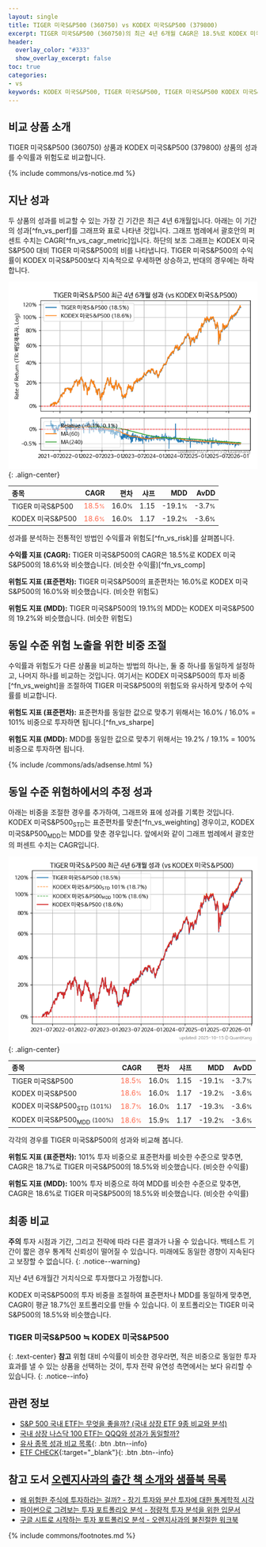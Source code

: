 ```yaml
---
layout: single
title: TIGER 미국S&P500 (360750) vs KODEX 미국S&P500 (379800)
excerpt: TIGER 미국S&P500 (360750)의 최근 4년 6개월 CAGR은 18.5%로 KODEX 미국S&P500 (379800)의 18.6%와 비슷했습니다.
header:
  overlay_color: "#333"
  show_overlay_excerpt: false
toc: true
categories:
- vs
keywords: KODEX 미국S&P500, TIGER 미국S&P500, TIGER 미국S&P500 KODEX 미국S&P500 비교, 360750, 379800, 360750 360750 비교
---
```


## 비교 상품 소개


TIGER 미국S&P500 (360750) 상품과 KODEX 미국S&P500 (379800) 상품의 성과를 수익률과 위험도로 비교합니다.





{% include commons/vs-notice.md %}

## 지난 성과

두 상품의 성과를 비교할 수 있는 가장 긴 기간은 최근 4년 6개월입니다. 아래는 이 기간의 성과[^fn_vs_perf]를 그래프와 표로 나타낸 것입니다.
그래프 범례에서 괄호안의 퍼센트 수치는 CAGR[^fn_vs_cagr_metric]입니다.
하단의 보조 그래프는 KODEX 미국S&P500 대비 TIGER 미국S&P500의 비를 나타냅니다.
TIGER 미국S&P500의 수익률이 KODEX 미국S&P500보다 지속적으로 우세하면 상승하고, 반대의 경우에는 하락합니다.

![TIGER 미국S&P500](/vs/images/360750-vs-379800_dual.png){: .align-center}

| **종목** | **CAGR** | **편차** | **샤프** | **MDD** | **AvDD** |
| :------------ | ------: | -----------: | -------: | ------: | -------: |
| TIGER 미국S&P500 | <span style="color: tomato">18.5<small>%</small></span> | 16.0<small>%</small> | 1.15 | -19.1<small>%</small> | -3.7<small>%</small> |
| KODEX 미국S&P500 | <span style="color: tomato">18.6<small>%</small></span> | 16.0<small>%</small> | 1.17 | -19.2<small>%</small> | -3.6<small>%</small> |

<!-- more -->


성과를 분석하는 전통적인 방법인 수익률과 위험도[^fn_vs_risk]를 살펴봅니다.

**수익률 지표 (CAGR):** TIGER 미국S&P500의 CAGR은 18.5%로 KODEX 미국S&P500의 18.6%와 비슷했습니다. (비슷한 수익률)[^fn_vs_comp]

**위험도 지표 (표준편차):** TIGER 미국S&P500의 표준편차는 16.0%로 KODEX 미국S&P500의 16.0%와 비슷했습니다. (비슷한 위험도)

**위험도 지표 (MDD):** TIGER 미국S&P500의 19.1%의 MDD는 KODEX 미국S&P500의 19.2%와 비슷했습니다. (비슷한 위험도)



## 동일 수준 위험 노출을 위한 비중 조절

수익률과 위험도가 다른 상품을 비교하는 방법의 하나는, 둘 중 하나를 동일하게 설정하고, 나머지 하나를 비교하는 것입니다.
여기서는 KODEX 미국S&P500의 투자 비중[^fn_vs_weight]을 조절하여 TIGER 미국S&P500의 위험도와 유사하게 맞추어 수익률를 비교합니다.

**위험도 지표 (표준편차):** 표준편차를 동일한 값으로 맞추기 위해서는 16.0% / 16.0% = 101% 비중으로 투자하면 됩니다.[^fn_vs_sharpe]

**위험도 지표 (MDD):** MDD를 동일한 값으로 맞추기 위해서는 19.2% / 19.1% = 100% 비중으로 투자하면 됩니다.


{% include /commons/ads/adsense.html %}



## 동일 수준 위험하에서의 추정 성과

아래는 비중을 조절한 경우를 추가하여, 그래프와 표에 성과를 기록한 것입니다.
KODEX 미국S&P500<sub>STD</sub>는 표준편차를 맞춘[^fn_vs_weighting] 경우이고, KODEX 미국S&P500<sub>MDD</sub>는 MDD를 맞춘 경우입니다.
앞에서와 같이 그래프 범례에서 괄호안의 퍼센트 수치는 CAGR입니다.


![TIGER 미국S&P500](/vs/images/360750-vs-379800.png){: .align-center}



| **종목** | **CAGR** | **편차** | **샤프** | **MDD** | **AvDD** |
| :------------ | ------: | -----------: | -------: | ------: | -------: |
| TIGER 미국S&P500 | <span style="color: tomato">18.5<small>%</small></span> | 16.0<small>%</small> | 1.15 | -19.1<small>%</small> | -3.7<small>%</small> |
| KODEX 미국S&P500 | <span style="color: tomato">18.6<small>%</small></span> | 16.0<small>%</small> | 1.17 | -19.2<small>%</small> | -3.6<small>%</small> |
| KODEX 미국S&P500<sub>STD</sub> <small>(101%)</small> | <span style="color: tomato">18.7<small>%</small></span> | 16.0<small>%</small> | 1.17 | -19.3<small>%</small> | -3.6<small>%</small> |
| KODEX 미국S&P500<sub>MDD</sub> <small>(100%)</small> | <span style="color: tomato">18.6<small>%</small></span> | 15.9<small>%</small> | 1.17 | -19.2<small>%</small> | -3.6<small>%</small> |



각각의 경우를 TIGER 미국S&P500의 성과와 비교해 봅니다.

**위험도 지표 (표준편차):** 101% 투자 비중으로 표준편차를 비슷한 수준으로 맞추면, CAGR은 18.7%로 TIGER 미국S&P500의 18.5%와 비슷했습니다. (비슷한 수익률)

**위험도 지표 (MDD):** 100% 투자 비중으로 하여 MDD를 비슷한 수준으로 맞추면, CAGR은 18.6%로 TIGER 미국S&P500의 18.5%와 비슷했습니다. (비슷한 수익률)




## 최종 비교

**주의** 투자 시점과 기간, 그리고 전략에 따라 다른 결과가 나올 수 있습니다. 백테스트 기간이 짧은 경우 통계적 신뢰성이 떨어질 수 있습니다. 미래에도 동일한 경향이 지속된다고 보장할 수 없습니다.
{: .notice--warning}

지난 4년 6개월간 거치식으로 투자했다고 가정합니다.

KODEX 미국S&P500의 투자 비중을 조절하여 표준편차나 MDD를 동일하게 맞추면, CAGR이 평균 18.7%인 포트폴리오를 만들 수 있습니다.
이 포트폴리오는 TIGER 미국S&P500의 18.5%와 비슷했습니다.

### TIGER 미국S&P500 ≒ KODEX 미국S&P500
{: .text-center}
**참고** 위험 대비 수익률이 비슷한 경우라면, 적은 비중으로 동일한 투자 효과를 낼 수 있는 상품을 선택하는 것이, 투자 전략 유연성 측면에서는 보다 유리할 수 있습니다.
{: .notice--info}


## 관련 정보

- [S&P 500 국내 ETF는 무엇을 좋을까? (국내 상장 ETF 9종 비교와 분석)](https://kongdori.tistory.com/309)
- [국내 상장 나스닥 100 ETF는 QQQ와 성과가 동일할까?](https://kongdori.tistory.com/170)
- [유사 종목 성과 비교 목록](/vs/){: .btn .btn--info}
- [ETF CHECK](https://www.etfcheck.co.kr/mobile/etpitem/379800/compare?compCode%5B%5D=360750){:target="_blank"}{: .btn .btn--info}


## 참고 도서 [오렌지사과의 출간 책 소개와 샘플북 목록](https://kongdori.tistory.com/691)

- [왜 위험한 주식에 투자하라는 걸까? - 장기 투자와 분산 투자에 대한 통계학적 시각](https://kongdori.tistory.com/421)
- [파이썬으로 그려보는 투자 포트폴리오 분석  - 정량적 투자 분석을 위한 입문서](https://kongdori.tistory.com/643)
- [구글 시트로 시작하는 투자 포트폴리오 분석 - 오렌지사과의 불친절한 워크북](https://kongdori.tistory.com/449)

{% include commons/footnotes.md %}